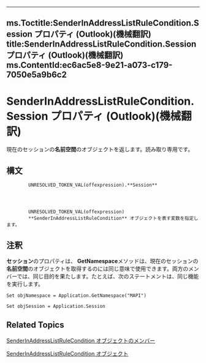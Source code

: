 

---
ms.Toctitle:SenderInAddressListRuleCondition.Session プロパティ (Outlook)(機械翻訳)
title:SenderInAddressListRuleCondition.Session プロパティ (Outlook)(機械翻訳)
ms.ContentId:ec6ac5e8-9e21-a073-c179-7050e5a9b6c2
---
# SenderInAddressListRuleCondition.Session プロパティ (Outlook)(機械翻訳)




現在のセッションの**名前空間**のオブジェクトを返します。読み取り専用です。

## 構文

            UNRESOLVED_TOKEN_VAL(offexpression).**Session**




            UNRESOLVED_TOKEN_VAL(offexpression)
            **SenderInAddressListRuleCondition** オブジェクトを表す変数を指定します。



## 注釈
**セッション**のプロパティは、 **GetNamespace**メソッドは、現在のセッションの**名前空間**のオブジェクトを取得するのには同じ意味で使用できます。両方のメンバーでは、同じ目的を果たします。たとえば、次のステートメントは、同じ機能を実行します。

```vba
Set objNamespace = Application.GetNamespace("MAPI") 
```


```vba
Set objSession = Application.Session
```




## Related Topics

[SenderInAddressListRuleCondition オブジェクトのメンバー](260ce9da-395c-5b4e-2234-3e4e9013ac14.md)

[SenderInAddressListRuleCondition オブジェクト](c43aa055-8d4f-e264-07dd-4c5519faf1c7.md)




